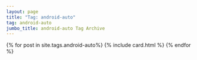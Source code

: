 ```yaml
---
layout: page
title: "Tag: android-auto"
tag: android-auto
jumbo_title: android-auto Tag Archive
---
```

<div class="row">
{% for post in site.tags.android-auto%}
{% include card.html %}
{% endfor %}
</div>